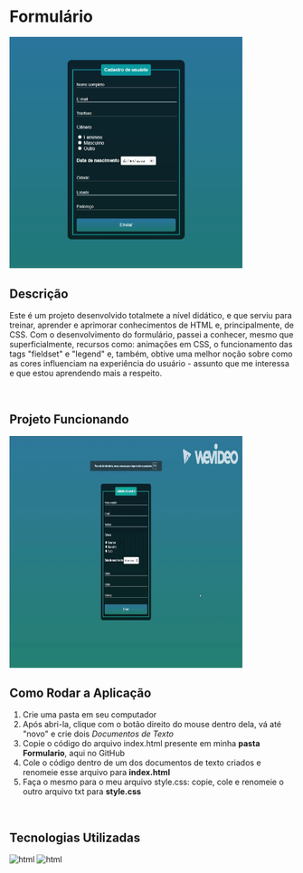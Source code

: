 # Formulário

<img width="411.5" height="409.5" src="src/assets/to-readme/FormImage.JPG">
<br>

## Descrição
<p>Este é um projeto desenvolvido totalmete a nível didático, e que serviu para treinar, aprender e aprimorar conhecimentos de HTML e, principalmente, de CSS. 
Com o desenvolvimento do formulário, passei a conhecer, mesmo que superficialmente, recursos como: animações em CSS, o funcionamento das tags "fieldset" e "legend" e, também, obtive uma melhor noção sobre como as cores influenciam na experiência do usuário - assunto que me interessa e que estou aprendendo mais a respeito.
</p>
<br>

## Projeto Funcionando
<img width="411.5" height="409.5" src="src/assets/to-readme/My Video.gif">
<br>

## Como Rodar a Aplicação
1. Crie uma pasta em seu computador
2. Após abri-la, clique com o botão direito do mouse dentro dela, vá até "novo" e crie dois _Documentos de Texto_
3. Copie o código do arquivo index.html presente em minha **pasta Formulario**, aqui no GitHub
4. Cole o código dentro de um dos documentos de texto criados e renomeie esse arquivo para **index.html**
5. Faça o mesmo para o meu arquivo style.css: copie, cole e renomeie o outro arquivo txt para **style.css**
<br>

## Tecnologias Utilizadas
![html](https://img.shields.io/badge/HTML5-E34F26?style=for-the-badge&logo=html5&logoColor=white) ![html](https://img.shields.io/badge/CSS3-1572B6?style=for-the-badge&logo=css3&logoColor=white)
